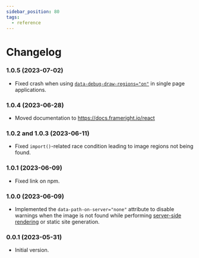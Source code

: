 ```yaml
---
sidebar_position: 80
tags:
  - reference
---
```


# Changelog

### 1.0.5 (2023-07-02)

- Fixed crash when using
  [`data-debug-draw-regions="on"`](../web-component/attribute-ref.md) in
  single page applications.

### 1.0.4 (2023-06-28)

- Moved documentation to https://docs.frameright.io/react

### 1.0.2 and 1.0.3 (2023-06-11)

- Fixed `import()`-related race condition leading to image regions not being
  found.

### 1.0.1 (2023-06-09)

- Fixed link on npm.

### 1.0.0 (2023-06-09)

- Implemented the `data-path-on-server="none"` attribute to disable warnings
  when the image is not found while performing
  [server-side rendering](ssr.md) or static site generation.

### 0.0.1 (2023-05-31)

- Initial version.
